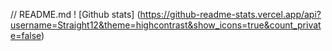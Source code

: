 // README.md
! [Github stats] (https://github-readme-stats.vercel.app/api?username=Straight12&theme=highcontrast&show_icons=true&count_private=false)
